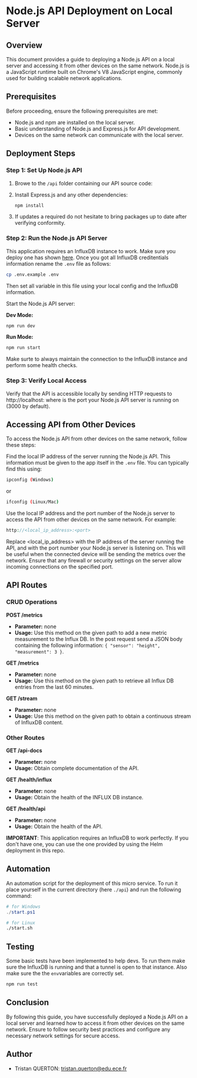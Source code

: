# Node.js API Deployment on Local Server

## Overview

This document provides a guide to deploying a Node.js API on a local server and accessing it from other devices on the same network. Node.js is a JavaScript runtime built on Chrome's V8 JavaScript engine, commonly used for building scalable network applications.

## Prerequisites

Before proceeding, ensure the following prerequisites are met:

- Node.js and npm are installed on the local server.
- Basic understanding of Node.js and Express.js for API development.
- Devices on the same network can communicate with the local server.

## Deployment Steps

### Step 1: Set Up Node.js API

1. Browe to the `/api` folder containing our API source code:
2. Install Express.js and any other dependencies:

   ```bash
   npm install
   ```

3. If updates a required do not hesitate to bring packages up to date after verifying conformity.

### Step 2: Run the Node.js API Server

This application requires an InfluxDB instance to work. Make sure you deploy one has shown [here](../infrastructure/README.md). Once you got all InfluxDB creditentials information rename the `.env` file as follows:

```bash
cp .env.example .env
```

Then set all variable in this file using your local config and the InfluxDB information.

Start the Node.js API server:

**Dev Mode:**

```bash
npm run dev
```

**Run Mode:**

```bash
npm run start
```

Make surte to always maintain the connection to the InfluxDB instance and perform some health checks.

### Step 3: Verify Local Access

Verify that the API is accessible locally by sending HTTP requests to http://localhost:<port> where <port> is the port your Node.js API server is running on (3000 by default).

## Accessing API from Other Devices

To access the Node.js API from other devices on the same network, follow these steps:

Find the local IP address of the server running the Node.js API. This information must be given to the app itself in the `.env` file. You can typically find this using:

```bash
ipconfig (Windows)
```

or

```bash
ifconfig (Linux/Mac)
```

Use the local IP address and the port number of the Node.js server to access the API from other devices on the same network. For example:

```php
http://<local_ip_address>:<port>
```

Replace <local_ip_address> with the IP address of the server running the API, and <port> with the port number your Node.js server is listening on. This will be useful when the connected device will be sending the metrics over the network. Ensure that any firewall or security settings on the server allow incoming connections on the specified port.

## API Routes

### CRUD Operations

**POST /metrics**

- **Parameter:** none
- **Usage:**
  Use this method on the given path to add a new metric measurement to the Influx DB. In the post request send a JSON body containing the following information: `{ "sensor": "height", "measurement": 3 }`.

**GET /metrics**

- **Parameter:** none
- **Usage:**
  Use this method on the given path to retrieve all Influx DB entries from the last 60 minutes.

**GET /stream**

- **Parameter:** none
- **Usage:**
  Use this method on the given path to obtain a continuous stream of InfluxDB content.

### Other Routes

**GET /api-docs**

- **Parameter:** none
- **Usage:**
  Obtain complete documentation of the API.

**GET /health/influx**

- **Parameter:** none
- **Usage:**
  Obtain the health of the INFLUX DB instance.

**GET /health/api**

- **Parameter:** none
- **Usage:**
  Obtain the health of the API.

**IMPORTANT**: This application requires an InfluxDB to work perfectly. If you don't have one, you can use the one provided by using the Helm deployment in this repo.

## Automation

An automation script for the deployment of this micro service. To run it place yourself in the current directory (here `./api`) and run the following command:

```powershell
# for Windows
./start.ps1
```

```bash
# for Linux
./start.sh
```

## Testing

Some basic tests have been implemented to help devs. To run them make sure the InfluxDB is running and that a tunnel is open to that instance. Also make sure the the `env`variables are correctly set.

```bash
npm run test
```

## Conclusion

By following this guide, you have successfully deployed a Node.js API on a local server and learned how to access it from other devices on the same network. Ensure to follow security best practices and configure any necessary network settings for secure access.

## Author

- Tristan QUERTON: tristan.querton@edu.ece.fr
